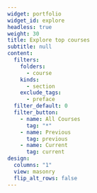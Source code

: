 ```yaml
---
widget: portfolio
widget_id: explore
headless: true
weight: 30
title: Explore top courses
subtitle: null
content:
  filters:
    folders:
      - course
    kinds:
      - section
    exclude_tags:
      - preface
  filter_default: 0
  filter_button:
    - name: All Courses
      tag: "*"
    - name: Previous
      tag: previous
    - name: Current
      tag: current
design:
  columns: "1"
  view: masonry
  flip_alt_rows: false
---
```

